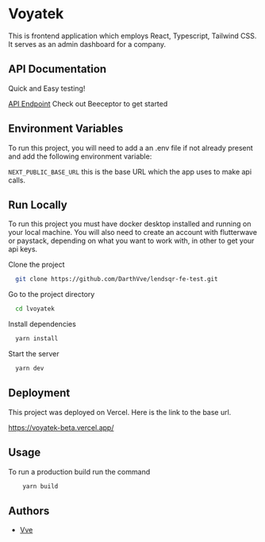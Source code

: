 # Voyatek

This is frontend application which employs React, Typescript, Tailwind CSS. It serves as an admin dashboard for a company.

## API Documentation

Quick and Easy testing!

[API Endpoint](https://beeceptor.com/crud-api/) Check out Beeceptor to get started

## Environment Variables

To run this project, you will need to add a an .env file if not already present and add the following environment variable:

`NEXT_PUBLIC_BASE_URL` this is the base URL which the app uses to make api calls.

## Run Locally

To run this project you must have docker desktop installed and running  on your local machine.
You will also need to create an account with flutterwave or paystack, depending on what you want to work with,
in other to get your api keys.

Clone the project

```bash
  git clone https://github.com/DarthVve/lendsqr-fe-test.git
```

Go to the project directory

```bash
  cd lvoyatek
```

Install dependencies

```bash
  yarn install
```

Start the server

```bash
  yarn dev
```

## Deployment

This project was deployed on Vercel. Here is the link to the base url.

<https://voyatek-beta.vercel.app/>

## Usage

To run a production build run the command

```bash
    yarn build
```

## Authors

- [Vve](https://www.linkedin.com/in/viremaj)
